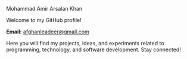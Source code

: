 Mohammad Amir Arsalan Khan

Welcome to my GitHub profile!

**Email:** afghanleadeer@gmail.com

Here you will find my projects, ideas, and experiments related to programming, technology, and software development. Stay connected!
